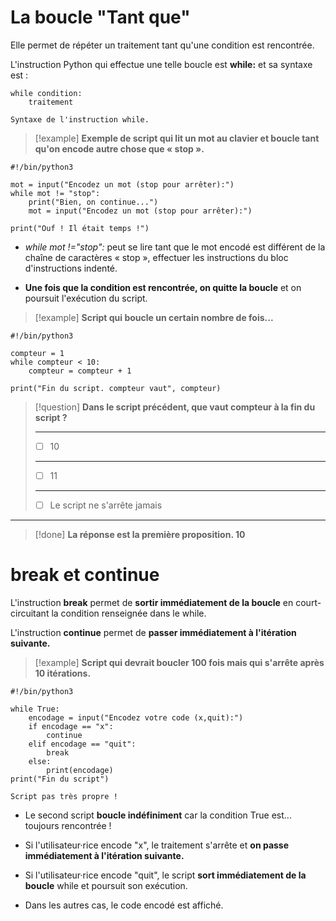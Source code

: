 # La boucle "Tant que"

Elle permet de répéter un traitement tant qu'une condition est rencontrée.

L'instruction Python qui effectue une telle boucle est **while:** et sa syntaxe est :

```
while condition:
    traitement
```
``Syntaxe de l'instruction while.``

>[!example] **Exemple de script qui lit un mot au clavier et boucle tant qu'on encode autre chose que « stop ».**
```
#!/bin/python3

mot = input("Encodez un mot (stop pour arrêter):")
while mot != "stop":
    print("Bien, on continue...")
    mot = input("Encodez un mot (stop pour arrêter):")

print("Ouf ! Il était temps !")
```

 - *while mot !="stop":* peut se lire tant que le mot encodé est différent de la chaîne de caractères « stop », effectuer les instructions du bloc d'instructions indenté.

- **Une fois que la condition est rencontrée, on quitte la boucle** et on poursuit l'exécution du script.

>[!example] **Script qui boucle un certain nombre de fois...**
```
#!/bin/python3

compteur = 1
while compteur < 10:
    compteur = compteur + 1

print("Fin du script. compteur vaut", compteur)
```

>[!question] **Dans le script précédent, que vaut compteur à la fin du script ?**
>___________
>- [ ] 10
>_____________
>- [ ] 11
>________________
>- [ ] Le script ne s'arrête jamais
___________________


>[!done] **La réponse est la première proposition.
>10**


# break et continue

L'instruction **break** permet de **sortir immédiatement de la boucle** en court-circuitant la condition renseignée dans le while.

L'instruction **continue** permet de **passer immédiatement à l'itération suivante.**

>[!example] **Script qui devrait boucler 100 fois mais qui s'arrête après 10 itérations.**
```
#!/bin/python3

while True:
    encodage = input("Encodez votre code (x,quit):")
    if encodage == "x":
        continue
    elif encodage == "quit":
        break
    else:
        print(encodage)
print("Fin du script")
```
``Script pas très propre !``

- Le second script **boucle indéfiniment** car la condition True est... toujours rencontrée !

- Si l'utilisateur·rice encode "x", le traitement s'arrête et **on passe immédiatement à l'itération suivante.**

- Si l'utilisateur·rice encode "quit", le script **sort immédiatement de la boucle** while et poursuit son exécution.

- Dans les autres cas, le code encodé est affiché.



